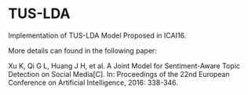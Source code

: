 # TUS-LDA
Implementation of TUS-LDA Model Proposed in ICAI16.

More details can found in the following paper:

Xu K, Qi G L, Huang J H, et al. A Joint Model for Sentiment-Aware Topic Detection on Social Media[C]. In: Proceedings of the 22nd European Conference on Artificial Intelligence, 2016: 338-346.
